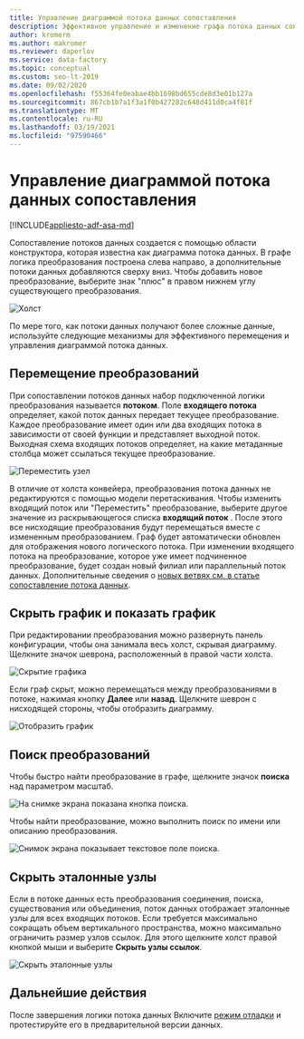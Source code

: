 ```yaml
---
title: Управление диаграммой потока данных сопоставления
description: Эффективное управление и изменение графа потока данных сопоставления
author: kromerm
ms.author: makromer
ms.reviewer: daperlov
ms.service: data-factory
ms.topic: conceptual
ms.custom: seo-lt-2019
ms.date: 09/02/2020
ms.openlocfilehash: f55364fe0eabae4bb1698bd655cde8d3e01b127a
ms.sourcegitcommit: 867cb1b7a1f3a1f0b427282c648d411d0ca4f81f
ms.translationtype: MT
ms.contentlocale: ru-RU
ms.lasthandoff: 03/19/2021
ms.locfileid: "97590466"
---
```

# <a name="managing-the-mapping-data-flow-graph"></a>Управление диаграммой потока данных сопоставления

[!INCLUDE[appliesto-adf-asa-md](includes/appliesto-adf-asa-md.md)]

Сопоставление потоков данных создается с помощью области конструктора, которая известна как диаграмма потока данных. В графе логика преобразования построена слева направо, а дополнительные потоки данных добавляются сверху вниз. Чтобы добавить новое преобразование, выберите знак "плюс" в правом нижнем углу существующего преобразования.

![Холст](media/data-flow/canvas-2.png)

По мере того, как потоки данных получают более сложные данные, используйте следующие механизмы для эффективного перемещения и управления диаграммой потока данных. 

## <a name="moving-transformations"></a>Перемещение преобразований

При сопоставлении потоков данных набор подключенной логики преобразования называется **потоком**. Поле **входящего потока** определяет, какой поток данных передает текущее преобразование. Каждое преобразование имеет один или два входящих потока в зависимости от своей функции и представляет выходной поток. Выходная схема входящих потоков определяет, на какие метаданные столбца может ссылаться текущее преобразование.

![Переместить узел](media/data-flow/move-nodes.png "переместить узел")

В отличие от холста конвейера, преобразования потока данных не редактируются с помощью модели перетаскивания. Чтобы изменить входящий поток или "Переместить" преобразование, выберите другое значение из раскрывающегося списка **входящий поток** . После этого все нисходящие преобразования будут перемещаться вместе с измененным преобразованием. Граф будет автоматически обновлен для отображения нового логического потока. При изменении входящего потока на преобразование, которое уже имеет подчиненное преобразование, будет создан новый филиал или параллельный поток данных. Дополнительные сведения о [новых ветвях см. в статье сопоставление потока данных](data-flow-new-branch.md).

## <a name="hide-graph-and-show-graph"></a>Скрыть график и показать график

При редактировании преобразования можно развернуть панель конфигурации, чтобы она занимала весь холст, скрывая диаграмму. Щелкните значок шеврона, расположенный в правой части холста.

![Скрытие графика](media/data-flow/hide-graph.png "скрыть график")

Если граф скрыт, можно перемещаться между преобразованиями в потоке, нажимая кнопку **Далее** или **назад**. Щелкните шеврон с нисходящей стороны, чтобы отобразить диаграмму.

![Отобразить график](media/data-flow/show-graph.png "отобразить график")

## <a name="searching-for-transformations"></a>Поиск преобразований

Чтобы быстро найти преобразование в графе, щелкните значок **поиска** над параметром масштаб.

![На снимке экрана показана кнопка поиска.](media/data-flow/search-1.png "Граф поиска")

Чтобы найти преобразование, можно выполнить поиск по имени или описанию преобразования.

![Снимок экрана показывает текстовое поле поиска.](media/data-flow/search-2.png "Граф поиска")

## <a name="hide-reference-nodes"></a>Скрыть эталонные узлы

Если в потоке данных есть преобразования соединения, поиска, существования или объединения, поток данных отображает эталонные узлы для всех входящих потоков. Если требуется максимально сокращать объем вертикального пространства, можно максимально ограничить размер узлов ссылок. Для этого щелкните холст правой кнопкой мыши и выберите **Скрыть узлы ссылок**.

![Скрыть эталонные узлы](media/data-flow/hide-reference-nodes.png "Скрыть эталонные узлы")

## <a name="next-steps"></a>Дальнейшие действия

После завершения логики потока данных Включите [режим отладки](concepts-data-flow-debug-mode.md) и протестируйте его в предварительной версии данных.
